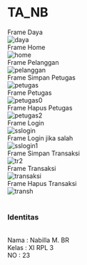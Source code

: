 # TA_NB
Frame Daya
<br>
![daya](https://cloud.githubusercontent.com/assets/22187727/26477208/39a58014-41ee-11e7-8cef-79e8a4e25130.JPG)
<br>
Frame Home
<br>
![home](https://cloud.githubusercontent.com/assets/22187727/26477212/39bc6fc2-41ee-11e7-9d80-987f740ec9f0.JPG)
<br>
Frame Pelanggan
<br>
![pelanggan](https://cloud.githubusercontent.com/assets/22187727/26477209/39b1381e-41ee-11e7-9b0a-4485cfab9a0b.JPG)
<br>
Frame Simpan Petugas
<br>
![petugas](https://cloud.githubusercontent.com/assets/22187727/26477210/39b44496-41ee-11e7-925c-466c17767479.JPG)
<br>
Frame Petugas
<br>
![petugas0](https://cloud.githubusercontent.com/assets/22187727/26477211/39ba7654-41ee-11e7-9333-c9720497ce72.JPG)
<br>
Frame Hapus Petugas
<br>
![petugas2](https://cloud.githubusercontent.com/assets/22187727/26477213/39beaa94-41ee-11e7-8b0f-5ce6836d7ace.JPG)
<br>
Frame Login
<br>
![sslogin](https://cloud.githubusercontent.com/assets/22187727/26477214/39dffb9a-41ee-11e7-98e2-9fd6d120d47c.JPG)
<br>
Frame Login jika salah
<br>
![sslogin1](https://cloud.githubusercontent.com/assets/22187727/26477215/39f458ba-41ee-11e7-9fc7-2c18f2b371eb.JPG)
<br>
Frame Simpan Transaksi
<br>
![tr2](https://cloud.githubusercontent.com/assets/22187727/26477217/39f91c38-41ee-11e7-9a87-524953da39bc.JPG)
<br>
Frame Transaksi
<br>
![transaksi](https://cloud.githubusercontent.com/assets/22187727/26477218/39fef7b6-41ee-11e7-9601-af4ced384d9d.JPG)
<br>
Frame Hapus Transaksi
<br>
![transh](https://cloud.githubusercontent.com/assets/22187727/26477219/3a036184-41ee-11e7-8dbe-1325c2b0d694.JPG)
<br>
<br>
<h3> Identitas </h3>
<br>Nama  : Nabilla M. BR 
<br>Kelas : XI RPL 3
<br>NO    : 23 
